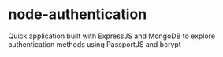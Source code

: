 # node-authentication
Quick application built with ExpressJS and MongoDB to explore authentication methods using PassportJS and bcrypt
